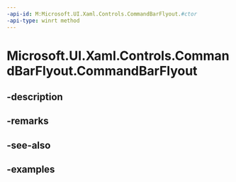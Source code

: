 ```yaml
---
-api-id: M:Microsoft.UI.Xaml.Controls.CommandBarFlyout.#ctor
-api-type: winrt method
---
```


<!-- Method syntax.
public CommandBarFlyout.CommandBarFlyout()
-->

# Microsoft.UI.Xaml.Controls.CommandBarFlyout.CommandBarFlyout

## -description

## -remarks

## -see-also

## -examples

